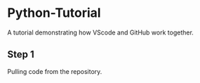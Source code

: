 # Python-Tutorial
A tutorial demonstrating how VScode and GitHub work together.

## Step 1 
Pulling code from the repository.